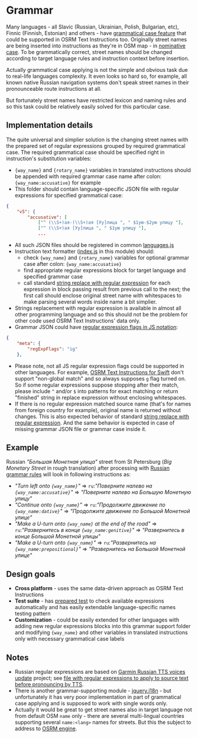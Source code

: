 # Grammar

Many languages - all Slavic (Russian, Ukrainian, Polish, Bulgarian, etc), Finnic (Finnish, Estonian) and others - have [grammatical case feature](https://en.wikipedia.org/wiki/Grammatical_case) that could be supported in OSRM Text Instructions too.
Originally street names are being inserted into instructions as they're in OSM map - in [nominative case](https://en.wikipedia.org/wiki/Nominative_case).
To be grammatically correct, street names should be changed according to target language rules and instruction context before insertion.

Actually grammatical case applying is not the simple and obvious task due to real-life languages complexity.
It even looks so hard so, for example, all known native Russian navigation systems don't speak street names in their pronounceable route instructions at all.

But fortunately street names have restricted lexicon and naming rules and so this task could be relatively easily solved for this particular case.

## Implementation details

The quite universal and simplier solution is the changing street names with the prepared set of regular expressions grouped by required grammatical case.
The required grammatical case should be specified right in instruction's substitution variables:

- `{way_name}` and `{rotary_name}` variables in translated instructions should be appended with required grammar case name after colon: `{way_name:accusative}` for example
- This folder should contain language-specific JSON file with regular expressions for specified grammatical case:
```json
{
    "v5": {
        "accusative": [
            ["^ (\\S+)ая-(\\S+)ая [Уу]лица ", " $1ую-$2ую улицу "],
            ["^ (\\S+)ая [Уу]лица ", " $1ую улицу "],
            ...
```
- All such JSON files should be registered in common [languages.js](../../languages.js)
- Instruction text formatter ([index.js](../../index.js) in this module) should:
  - check `{way_name}` and `{rotary_name}` variables for optional grammar case after colon: `{way_name:accusative}`
  - find appropriate regular expressions block for target language and specified grammar case
  - call standard [string replace with regular expression](https://developer.mozilla.org/en-US/docs/Web/JavaScript/Reference/Global_Objects/String/replace) for each expression in block passing result from previous call to the next; the first call should enclose original street name with whitespaces to make parsing several words inside name a bit simplier.
- Strings replacement with regular expression is available in almost all other programming language and so this should not be the problem for other code used OSRM Text Instructions' data only.
- Grammar JSON could have [regular expression flags in JS notation](https://developer.mozilla.org/en-US/docs/Web/JavaScript/Reference/Global_Objects/RegExp):
```json
{
    "meta": {
        "regExpFlags": "ig"
    },
```
- Please note, not all JS regular expression flags could be supported in other languages.
  For example, [OSRM Text Instructions for Swift](https://github.com/Project-OSRM/osrm-text-instructions.swift/) don't support "non-global match" and so always supposes `g` flag turned on.
  So if some regular expressions suppose stopping after their match, please include `^` and/or `$` into patterns for exact matching or return "finished" string in replace expression without enclosing whitespaces.
- If there is no regular expression matched source name (that's for names from foreign country for example), original name is returned without changes.
  This is also expected behavior of standard [string replace with regular expression](https://developer.mozilla.org/en-US/docs/Web/JavaScript/Reference/Global_Objects/String/replace).
  And the same behavior is expected in case of missing grammar JSON file or grammar case inside it.

## Example

Russian _"Большая Монетная улица"_ street from St Petersburg (_Big Monetary Street_ in rough translation) after processing with [Russian grammar rules](ru.json) will look in following instructions as:
- _"Turn left onto `{way_name}`"_ => `ru`:_"Поверните налево на `{way_name:accusative}`"_ => _"Поверните налево на Большую Монетную улицу"_
- _"Continue onto `{way_name}`"_ => `ru`:_"Продолжите движение по `{way_name:dative}`"_ => _"Продолжите движение по Большой Монетной улице"_
- _"Make a U-turn onto `{way_name}` at the end of the road"_ => `ru`:_"Развернитесь в конце `{way_name:genitive}`"_ => _"Развернитесь в конце Большой Монетной улицы"_
- _"Make a U-turn onto `{way_name}`"_ => `ru`:_"Развернитесь на `{way_name:prepositional}`"_ => _"Развернитесь на Большой Монетной улице"_

## Design goals

- __Cross platform__ - uses the same data-driven approach as OSRM Text Instructions
- __Test suite__ - has [prepared test](../../test/grammar_test.js) to check available expressions automatically and has easily extendable language-specific names testing pattern
- __Customization__ - could be easily extended for other languages with adding new regular expressions blocks into this grammar support folder and modifying `{way_name}` and other variables in translated instructions only with necessary grammatical case labels

## Notes

- Russian regular expressions are based on [Garmin Russian TTS voices update](https://github.com/yuryleb/garmin-russian-tts-voices) project; see [file with regular expressions to apply to source text before pronouncing by TTS](https://github.com/yuryleb/garmin-russian-tts-voices/blob/master/src/Pycckuu__Milena%202.10/RULESET.TXT).
- There is another grammar-supporting module - [jquery.i18n](https://github.com/wikimedia/jquery.i18n) - but unfortunately it has very poor implementation in part of grammatical case applying and is supposed to work with single words only.
- Actually it would be great to get street names also in target language not from default OSM `name` only - there are several multi-lingual countries supporting several `name:<lang>` names for streets.
  But this the subject to address to [OSRM engine](https://github.com/Project-OSRM/osrm-backend/issues/4561).
